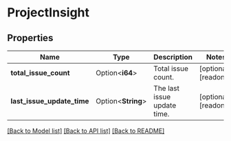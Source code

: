 # ProjectInsight

## Properties

Name | Type | Description | Notes
------------ | ------------- | ------------- | -------------
**total_issue_count** | Option<**i64**> | Total issue count. | [optional][readonly]
**last_issue_update_time** | Option<**String**> | The last issue update time. | [optional][readonly]

[[Back to Model list]](../README.md#documentation-for-models) [[Back to API list]](../README.md#documentation-for-api-endpoints) [[Back to README]](../README.md)


